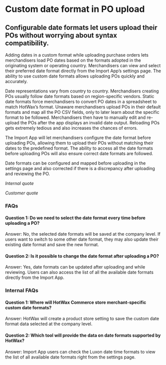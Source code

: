 # Custom date format in PO upload

## Configurable date formats let users upload their POs without worrying about syntax compatibility.

Adding dates in a custom format while uploading purchase orders lets merchandisers load PO dates based on the formats adopted in the originating system or operating country. Merchandisers can view and select their preferred date format directly from the Import App’s settings page. The ability to use custom date formats allows uploading POs quickly and accurately.

Date representations vary from country to country. Merchandisers creating POs usually follow date formats based on region-specific vendors. Static date formats force merchandisers to convert PO dates in a spreadsheet to match HotWax’s format. Unaware merchandisers upload POs in their default formats and map all the PO CSV fields, only to later learn about the specific format to be followed. Merchandisers then have to manually edit and re-upload the POs after the app displays an invalid date output. Reloading POs gets extremely tedious and also increases the chances of errors.

The Import App will let merchandisers configure the date format before uploading POs, allowing them to upload their POs without matching their dates to the predefined format. The ability to access all the date formats before uploading POs will also ensure correct date formats are followed.

Date formats can be configured and mapped before uploading in the settings page and also corrected if there is a discrepancy after uploading and reviewing the PO.

*Internal quote*

*Customer quote* 

### FAQs

#### Question 1: Do we need to select the date format every time before uploading a PO?

Answer: No, the selected date formats will be saved at the company level. If users want to switch to some other date format, they may also update their existing date format and save the new format.

#### Question 2: Is it possible to change the date format after uploading a PO?

Answer: Yes, date formats can be updated after uploading and while reviewing. Users can also access the list of all the available date formats directly from the Import App.

### Internal FAQs

#### Question 1: Where will HotWax Commerce store merchant-specific custom date formats?

Answer: HotWax will create a product store setting to save the custom date format data selected at the company level.

#### Question 2: Which tool will provide the data on date formats supported by HotWax?

Answer: Import App users can check the Luxon date time formats to view the list of all available date formats right from the settings page.


